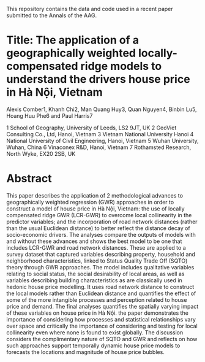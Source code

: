 This repository contains the data and code used in a recent paper submitted to the Annals of the AAG.  

# Title: The application of a geographically weighted locally-compensated ridge models to understand the drivers house price in Hà Nội, Vietnam

Alexis Comber1, Khanh Chi2, Man Quang Huy3, Quan Nguyen4, Binbin Lu5, Hoang Huu Phe6 and Paul Harris7 

1 School of Geography, University of Leeds, LS2 9JT, UK
2 GeoViet Consulting Co., Ltd, Hanoi, Vietnam
3 Vietnam National University Hanoi
4 National University of Civil Engineering, Hanoi, Vietnam
5 Wuhan University, Wuhan, China
6 Vinaconex R&D, Hanoi, Vietnam
7 Rothamsted Research, North Wyke, EX20 2SB, UK


# Abstract 

This paper describes the application of 2 methodological advances to geographically weighted regression (GWR) approaches in order to construct a model of house price in Hà Nội, Vietnam: the use of locally compensated ridge GWR (LCR-GWR) to overcome local collinearity in the predictor variables; and the incorporation of road network distances (rather than the usual Euclidean distance) to better reflect the distance decay of socio-economic drivers. The analyses compare the outputs of models with and without these advances and shows the best model to be one that includes LCR-GWR and road network distances. These are applied to a survey dataset that captured variables describing property, household and neighborhood characteristics, linked to Status Quality Trade Off (SQTO) theory through GWR approaches. The model includes qualitative variables relating to social status, the social desirability of local areas, as well as variables describing building characteristics as are classically used in hedonic house price modelling. It uses road network distance to construct the local models rather than Euclidean distance and quantifies the effect of some of the more intangible processes and perception related to house price and demand. The final analyses quantifies the spatially varying impact of these variables on house price in Hà Nội. the paper demonstrates the importance of considering how processes and statistical relationships vary over space and critically the importance of considering and testing for local collinearity even where none is found to exist globally. The discussion considers the complimentary nature of SQTO and GWR and reflects on how such approaches support temporally dynamic house price models to forecasts the locations and magnitude of house price bubbles.
